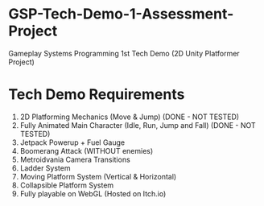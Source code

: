 # GSP-Tech-Demo-1-Assessment-Project
Gameplay Systems Programming 1st Tech Demo (2D Unity Platformer Project)

# Tech Demo Requirements
1. 2D Platforming Mechanics (Move & Jump) (DONE - NOT TESTED)
2. Fully Animated Main Character (Idle, Run, Jump and Fall) (DONE - NOT TESTED)
3. Jetpack Powerup + Fuel Gauge
4. Boomerang Attack (WITHOUT enemies)
5. Metroidvania Camera Transitions
6. Ladder System
7. Moving Platform System (Vertical & Horizontal)
8. Collapsible Platform System
9. Fully playable on WebGL (Hosted on Itch.io)
